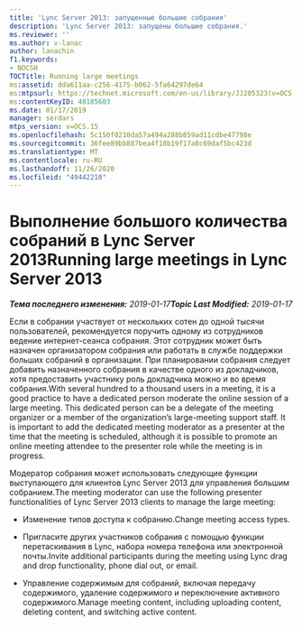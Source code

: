 ```yaml
---
title: 'Lync Server 2013: запущенные большие собрания'
description: 'Lync Server 2013: запущены большие собрания.'
ms.reviewer: ''
ms.author: v-lanac
author: lanachin
f1.keywords:
- NOCSH
TOCTitle: Running large meetings
ms:assetid: dda611aa-c256-4175-b062-5fa64297de64
ms:mtpsurl: https://technet.microsoft.com/en-us/library/JJ205323(v=OCS.15)
ms:contentKeyID: 48185603
ms.date: 01/17/2019
manager: serdars
mtps_version: v=OCS.15
ms.openlocfilehash: 5c150f0210da57a494a288b859ad11cdbe47798e
ms.sourcegitcommit: 36fee89bb887bea4f18b19f17a8c69daf5bc423d
ms.translationtype: MT
ms.contentlocale: ru-RU
ms.lasthandoff: 11/26/2020
ms.locfileid: "49442210"
---
```

# <a name="running-large-meetings-in-lync-server-2013"></a><span data-ttu-id="9f15c-103">Выполнение большого количества собраний в Lync Server 2013</span><span class="sxs-lookup"><span data-stu-id="9f15c-103">Running large meetings in Lync Server 2013</span></span>

<div data-xmlns="http://www.w3.org/1999/xhtml">

<div class="topic" data-xmlns="http://www.w3.org/1999/xhtml" data-msxsl="urn:schemas-microsoft-com:xslt" data-cs="https://msdn.microsoft.com/">

<div data-asp="https://msdn2.microsoft.com/asp">



</div>

<div id="mainSection">

<div id="mainBody"><span data-ttu-id="9f15c-104">

<span> </span></span><span class="sxs-lookup"><span data-stu-id="9f15c-104">

<span> </span></span></span>

<span data-ttu-id="9f15c-105">_**Тема последнего изменения:** 2019-01-17_</span><span class="sxs-lookup"><span data-stu-id="9f15c-105">_**Topic Last Modified:** 2019-01-17_</span></span>

<span data-ttu-id="9f15c-p101">Если в собрании участвует от нескольких сотен до одной тысячи пользователей, рекомендуется поручить одному из сотрудников ведение интернет-сеанса собрания. Этот сотрудник может быть назначен организатором собрания или работать в службе поддержки больших собраний в организации. При планировании собрания следует добавить назначенного собрания в качестве одного из докладчиков, хотя предоставить участнику роль докладчика можно и во время собрания.</span><span class="sxs-lookup"><span data-stu-id="9f15c-p101">With several hundred to a thousand users in a meeting, it is a good practice to have a dedicated person moderate the online session of a large meeting. This dedicated person can be a delegate of the meeting organizer or a member of the organization’s large-meeting support staff. It is important to add the dedicated meeting moderator as a presenter at the time that the meeting is scheduled, although it is possible to promote an online meeting attendee to the presenter role while the meeting is in progress.</span></span>

<span data-ttu-id="9f15c-109">Модератор собрания может использовать следующие функции выступающего для клиентов Lync Server 2013 для управления большим собранием.</span><span class="sxs-lookup"><span data-stu-id="9f15c-109">The meeting moderator can use the following presenter functionalities of Lync Server 2013 clients to manage the large meeting:</span></span>

- <span data-ttu-id="9f15c-110">Изменение типов доступа к собранию.</span><span class="sxs-lookup"><span data-stu-id="9f15c-110">Change meeting access types.</span></span>

- <span data-ttu-id="9f15c-111">Пригласите других участников собрания с помощью функции перетаскивания в Lync, набора номера телефона или электронной почты.</span><span class="sxs-lookup"><span data-stu-id="9f15c-111">Invite additional participants during the meeting using Lync drag and drop functionality, phone dial out, or email.</span></span>

- <span data-ttu-id="9f15c-112">Управление содержимым для собраний, включая передачу содержимого, удаление содержимого и переключение активного содержимого.</span><span class="sxs-lookup"><span data-stu-id="9f15c-112">Manage meeting content, including uploading content, deleting content, and switching active content.</span></span>

<span data-ttu-id="9f15c-113"></div>

<span> </span>

</div>

</div>

</span><span class="sxs-lookup"><span data-stu-id="9f15c-113"></div>

<span> </span>

</div>

</div>

</span></span></div>

